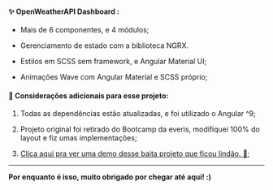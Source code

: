 #### ✨ OpenWeatherAPI Dashboard :

- Mais de 6 componentes, e 4 módulos;

- Gerenciamento de estado com a biblioteca NGRX.

- Estilos em SCSS sem framework, e Angular Material UI;

- Animações Wave com Angular Material e SCSS próprio;

  

#### 🚧 Considerações adicionais para esse projeto: 

1. Todas as dependências estão atualizadas, e foi utilizado o Angular ^9;

2. Projeto original foi retirado do Bootcamp da everis, modifiquei 100% do layout e fiz umas implementações;

3. [Clica aqui pra ver uma demo desse baita projeto que ficou lindão. 🎉](https://openweather-api-dashboard.vercel.app/);

   

------



**Por enquanto é isso, muito obrigado por chegar até aqui! :)** 

